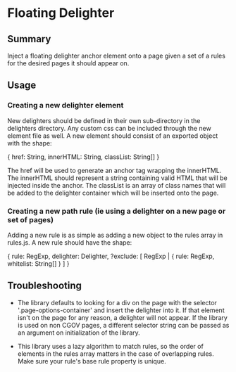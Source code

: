 # Floating Delighter

## Summary

Inject a floating delighter anchor element onto a page given a set of a rules for the desired pages it should appear on. 

## Usage

### Creating a new delighter element

New delighters should be defined in their own sub-directory in the delighters directory. Any custom css can be included through the new element file as well. A new element should consist of an exported object with the shape:

{
    href: String,
    innerHTML: String,
    classList: String[]
}

The href will be used to generate an anchor tag wrapping the innerHTML. The innerHTML should represent a string containing valid HTML that will be injected inside the anchor. The classList is an array of class names that will be added to the delighter container which will be inserted onto the page. 

### Creating a new path rule (ie using a delighter on a new page or set of pages)

Adding a new rule is as simple as adding a new object to the rules array in rules.js. A new rule should have the shape:

{
    rule: RegExp,
    delighter: Delighter,
    ?exclude: [ RegExp | { rule: RegExp, whitelist: String[] } ]
}


## Troubleshooting

* The library defaults to looking for a div on the page with the selector '.page-options-container' and insert the delighter into it. If that element isn't on the page for any reason, a delighter will not appear. If the library is used on non CGOV pages, a different selector string can be passed as an argument on initialization of the library.

* This library uses a lazy algorithm to match rules, so the order of elements in the rules array matters in the case of overlapping rules. Make sure your rule's base rule property is unique.
